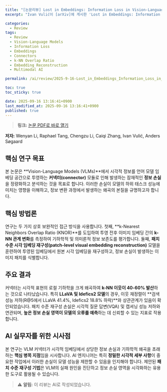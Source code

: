 ```yaml
---
title: "[논문리뷰] Lost in Embeddings: Information Loss in Vision-Language Models"
excerpt: "Ivan Vulić이 [arXiv]에 게시한 'Lost in Embeddings: Information Loss in Vision-Language Models' 논문에 대한 자세한 리뷰입니다."

categories:
  - Review
tags:
  - Review
  - Vision-Language Models
  - Information Loss
  - Embeddings
  - Connectors
  - k-NN Overlap Ratio
  - Embedding Reconstruction
  - Multimodal AI

permalink: /ai/review/2025-9-16-Lost_in_Embeddings_Information_Loss_in_Vision-Language_Models/

toc: true
toc_sticky: true

date: 2025-09-16 13:16:41+0900
last_modified_at: 2025-09-16 13:16:41+0900
published: true
---
```

> **링크:** [논문 PDF로 바로 열기](https://arxiv.org/abs/2509.11986)

**저자:** Wenyan Li, Raphael Tang, Chengzu Li, Caiqi Zhang, Ivan Vulić, Anders Søgaard



## 핵심 연구 목표
본 논문은 **Vision-Language Models (VLMs)**에서 시각적 정보를 언어 모델 임베딩 공간으로 투영하는 **커넥터(connector)** 모듈로 인해 발생하는 잠재적인 **정보 손실**을 정량화하고 분석하는 것을 목표로 합니다. 이러한 손실이 모델의 하위 태스크 성능에 미치는 영향을 이해하고, 정보 변환 과정에서 발생하는 왜곡의 본질을 규명하고자 합니다.

## 핵심 방법론
연구는 두 가지 상호 보완적인 접근 방식을 사용합니다. 첫째, **k-Nearest Neighbors Overlap Ratio (KNOR)**를 도입하여 투영 전후 이미지 임베딩 간의 **k-NN 관계 변화**를 측정하여 기하학적 및 의미론적 정보 보존도를 평가합니다. 둘째, **패치 수준 시각 임베딩 재구성(patch-level visual embedding reconstruction)** 모델을 훈련하여 투영된 임베딩에서 원본 시각 임베딩을 재구성하고, 정보 손실이 발생하는 이미지 패치를 식별합니다.

## 주요 결과
커넥터는 시각적 표현의 로컬 기하학을 크게 왜곡하여 **k-NN 이웃이 40-60% 발산**하는 것으로 나타났습니다. 특히 **LLaVA 및 Idefics2 모델**의 경우, 이웃 재정렬이 **검색 성능 저하(R@5에서 LLaVA 41.4%, Idefics2 18.8% 하락)**와 상관관계가 있음이 확인되었습니다. 패치 수준 재구성 손실은 시각적 질문 답변(VQA) 및 캡셔닝 성능 저하와 연관되며, **높은 정보 손실 영역이 모델의 오류를 예측**하는 데 신뢰할 수 있는 지표로 작용합니다.

## AI 실무자를 위한 시사점
본 연구는 VLM 커넥터가 시각적 임베딩에서 상당한 정보 손실과 기하학적 왜곡을 초래하는 **핵심 병목 지점**임을 시사합니다. AI 엔지니어는 특히 **정밀한 시각적 세부 사항**이 중요한 작업에서 이러한 손실이 모델 성능을 제한할 수 있음을 인지해야 합니다. 제안된 **패치 수준 재구성 기법**은 VLM의 실패 원인을 진단하고 정보 손실 영역을 시각화하는 유용한 도구로 활용될 수 있습니다.

> ⚠️ **알림:** 이 리뷰는 AI로 작성되었습니다.